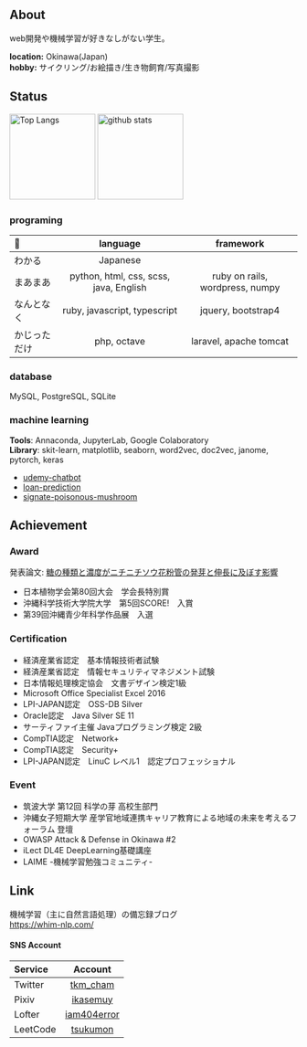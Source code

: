 ## About
web開発や機械学習が好きなしがない学生。

__location:__ Okinawa(Japan)  
__hobby:__ サイクリング/お絵描き/生き物飼育/写真撮影  
  

## Status

<p align="left"> 
  <img alt="Top Langs" height="150px" src="https://github-readme-stats.vercel.app/api/top-langs/?username=tsukumon&layout=compact&show_icons=true&theme=onedark" />
  <img alt="github stats" height="150px" src="https://github-readme-stats.vercel.app/api?username=tsukumon&theme=onedark&show_icons=ture" />
</p>  
  
### programing
|   🤔   | language | framework |
|:---|:---:|:---:|
|わかる | Japanese | |
|まあまあ | python, html, css, scss, java, English | ruby on rails, wordpress, numpy |
|なんとなく | ruby, javascript, typescript | jquery, bootstrap4 |
|かじっただけ | php, octave | laravel, apache tomcat |


### database
MySQL, PostgreSQL, SQLite
  
### machine learning
__Tools__: Annaconda, JupyterLab, Google Colaboratory   
__Library__: skit-learn, matplotlib, seaborn, word2vec, doc2vec, janome, pytorch, keras  
* [udemy-chatbot](https://github.com/tsukumon/udemy-chatbot)  
* [loan-prediction](https://github.com/tsukumon/loan-prediction)  
* [signate-poisonous-mushroom](https://github.com/tsukumon/signate-poisonous-mushroom)    

## Achievement
### Award
発表論文: [糖の種類と濃度がニチニチソウ花粉管の発芽と伸長に及ぼす影響](https://github.com/tsukumon/catharanthus-roseus)  
* 日本植物学会第80回大会　学会長特別賞
* 沖縄科学技術大学院大学　第5回SCORE!　入賞
* 第39回沖縄青少年科学作品展　入選


### Certification
* 経済産業省認定　基本情報技術者試験
* 経済産業省認定　情報セキュリティマネジメント試験
* 日本情報処理検定協会　文書デザイン検定1級
* Microsoft Office Specialist Excel 2016
* LPI-JAPAN認定　OSS-DB Silver
* Oracle認定　Java Silver SE 11
* サーティファイ主催 Javaプログラミング検定 2級
* CompTIA認定　Network+
* CompTIA認定　Security+
* LPI-JAPAN認定　LinuC レベル1　認定プロフェッショナル

### Event
* 筑波大学 第12回 科学の芽 高校生部門
* 沖縄女子短期大学 産学官地域連携キャリア教育による地域の未来を考えるフォーラム 登壇
* OWASP Attack & Defense in Okinawa #2
* iLect DL4E DeepLearning基礎講座
* LAIME -機械学習勉強コミュニティ-

## Link  
機械学習（主に自然言語処理）の備忘録ブログ  
https://whim-nlp.com/  

#### SNS Account
| Service | Account |
|:---|:---:|
|Twitter |[tkm_cham](https://twitter.com/tkm_cham) |
|Pixiv |[ikasemuy](https://www.pixiv.net/users/56776052) |
|Lofter |[iam404error](https://iam404error.lofter.com/) |
|LeetCode |[tsukumon](https://leetcode.com/tsukumon/) |  
<!--
**tsukumon/tsukumon** is a ✨ _special_ ✨ repository because its `README.md` (this file) appears on your GitHub profile.

Here are some ideas to get you started:

- 🔭 I’m currently working on ...
- 🌱 I’m currently learning ...
- 👯 I’m looking to collaborate on ...
- 🤔 I’m looking for help with ...
- 💬 Ask me about ...
- 📫 How to reach me: ...
- 😄 Pronouns: ...
- ⚡ Fun fact: ...
-->

